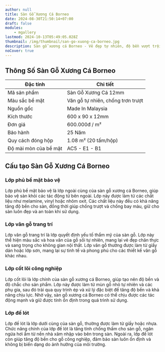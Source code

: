 ```yaml
---
author: null
title: Sàn Gỗ Xương Cá Borneo
date: 2024-08-30T21:50:14+07:00
draft: false
modules:
    - mgallery
lastmod: 2024-10-13T05:49:05.028Z
thumbnail: /img/thumbnail/san-go-xuong-ca-borneo.jpg
description: Sàn gỗ xương cá Borneo - Vẻ đẹp tự nhiên, độ bền vượt trội. Chống mối mọt, thân thiện môi trường. Tạo không gian sống đẳng cấp và ấm áp.
noCover: true
---
```

## Thông Số Sàn Gỗ Xương Cá Borneo
| Đặc tính                      | Chi tiết                               |
|-------------------------------|----------------------------------------|
| Mã sản phẩm                   | Sàn Gỗ Xương Cá 12mm    |
| Màu sắc bề mặt                | Vân gỗ tự nhiên, chống trơn trượt      |
| Nguồn gốc                     | Made In Malaysia                       |
| Kích thước                    | 600 x 90 x 12mm     |
| Đơn giá                       | 600.000đ / m²                          |
| Bảo hành                      | 25 Năm                                 |
| Quy cách đóng hộp             | 1.08 m² (20 tấm/hộp)                   |
| Độ mài mòn của bề mặt         | AC5 - E1 - B1                          |

## Cấu tạo Sàn Gỗ Xương Cá Borneo

### Lớp phủ bề mặt bảo vệ

Lớp phủ bề mặt bảo vệ là lớp ngoài cùng của sàn gỗ xương cá Borneo, giúp bảo vệ sàn khỏi các tác động từ bên ngoài. Lớp này được làm từ các chất liệu như melamine, vinyl hoặc nhôm oxit. Các chất liệu này đều có khả năng tăng độ bền cho sàn, đồng thời giúp chống trượt và chống bay màu, giữ cho sàn luôn đẹp và an toàn khi sử dụng.

### Lớp vân gỗ trang trí

Lớp vân gỗ trang trí là lớp quyết định yếu tố thẩm mỹ của sàn gỗ. Lớp này thể hiện màu sắc và hoa văn của gỗ sồi tự nhiên, mang lại vẻ đẹp chân thực và sang trọng cho không gian nội thất. Lớp vân gỗ thường được làm từ giấy dán hoặc lớp sơn, mang lại sự tinh tế và phong phú cho các thiết kế vân gỗ khác nhau.

### Lớp cốt lõi công nghiệp

Lớp cốt lõi là lớp chính của sàn gỗ xương cá Borneo, giúp tạo nên độ bền và độ chắc cho sản phẩm. Lớp này được làm từ mùn gỗ nhỏ tự nhiên và các phụ gia, sau đó trải qua quy trình ép và xử lý đặc biệt để tăng độ bền và khả năng chịu lực. Nhờ vậy, sàn gỗ xương cá Borneo có thể chịu được các tác động mạnh và giữ được tính ổn định trong quá trình sử dụng.

### Lớp đế lót

Lớp đế lót là lớp dưới cùng của sàn gỗ, thường được làm từ giấy hoặc nhựa. Chức năng chính của lớp đế lót là tăng tính chống thấm cho sàn gỗ, ngăn ngừa hơi ẩm từ nền nhà xâm nhập vào bên trong sàn. Ngoài ra, lớp đế lót còn giúp tăng độ bền cho gỗ công nghiệp, đảm bảo sàn luôn ổn định và không bị biến dạng do ảnh hưởng của môi trường.